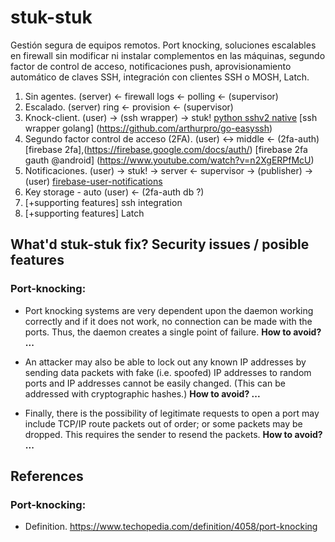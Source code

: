 # stuk-stuk

Gestión segura de equipos remotos. Port knocking, soluciones escalables en firewall sin modificar ni instalar complementos en las máquinas, segundo factor de control de acceso, notificaciones push, aprovisionamiento automático de claves SSH, integración con clientes SSH o MOSH, Latch.

1. Sin agentes. (server) <- firewall logs <- polling <- (supervisor)
2. Escalado. (server) ring <- provision <- (supervisor)
3. Knock-client. (user) -> (ssh wrapper) -> stuk! [python sshv2 native](https://github.com/paramiko/paramiko) [ssh wrapper golang] (https://github.com/arthurpro/go-easyssh)
3. Segundo factor control de acceso (2FA). (user) <-> middle <- (2fa-auth) [firebase 2fa],(https://firebase.google.com/docs/auth/) [firebase 2fa gauth @android] (https://www.youtube.com/watch?v=n2XgERPfMcU)
4. Notificaciones. (user) -> stuk! -> server <- supervisor -> (publisher) -> (user) [firebase-user-notifications](https://firebase.google.com/docs/functions/use-cases?hl=es-419)
5. Key storage - auto (user) <- (2fa-auth db ?)
6. [+supporting features] ssh integration
7. [+supporting features] Latch


## What'd stuk-stuk fix? Security issues / posible features

### Port-knocking:

* Port knocking systems are very dependent upon the daemon working correctly and if it does not work, no connection can be made with the ports. Thus, the daemon creates a single point of failure. **How to avoid? ...**

* An attacker may also be able to lock out any known IP addresses by sending data packets with fake (i.e. spoofed) IP addresses to random ports and IP addresses cannot be easily changed. (This can be addressed with cryptographic hashes.) **How to avoid? ...**

* Finally, there is the possibility of legitimate requests to open a port may include TCP/IP route packets out of order; or some packets may be dropped. This requires the sender to resend the packets. **How to avoid? ...**


## References

### Port-knocking:

* Definition. https://www.techopedia.com/definition/4058/port-knocking


